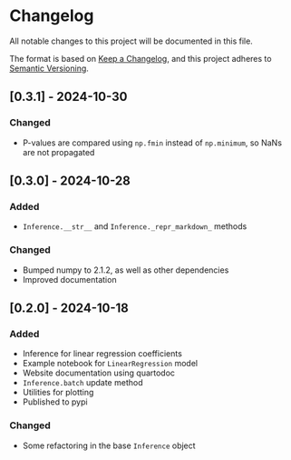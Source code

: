 # Changelog

All notable changes to this project will be documented in this file.

The format is based on [Keep a Changelog](https://keepachangelog.com/en/1.1.0/),
and this project adheres to [Semantic Versioning](https://semver.org/spec/v2.0.0.html).

## [0.3.1] - 2024-10-30

### Changed

- P-values are compared using `np.fmin` instead of `np.minimum`, so NaNs are not propagated

## [0.3.0] - 2024-10-28

### Added

- `Inference.__str__` and `Inference._repr_markdown_` methods

### Changed

- Bumped numpy to 2.1.2, as well as other dependencies
- Improved documentation

## [0.2.0] - 2024-10-18

### Added

- Inference for linear regression coefficients
- Example notebook for `LinearRegression` model
- Website documentation using quartodoc
- `Inference.batch` update method
- Utilities for plotting
- Published to pypi

### Changed

- Some refactoring in the base `Inference` object
